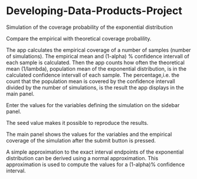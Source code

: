 Developing-Data-Products-Project
================================

Simulation of the coverage probability of the exponential distribution


Compare the empirical with theoretical coverage probalility.

The app calculates the empirical coverage of a number of samples (number of simulations). The empirical mean and (1-alpha) % confidence intervall of each sample is calculated. Then the app counts how often the theoretical mean (1/lambda), population mean of the exponential distribution, is in the calculated confidence intervall of each sample. The percentage,i.e. the count that the population mean is covered by the confidence intervall divided by the number of simulations, is the result the app displays in the main panel.

Enter the values for the variables defining the simulation on the sidebar panel.

The seed value makes it possible to reproduce the results.

The main panel shows the values for the variables and the empirical coverage of the simulation after the submit button is pressed.

A simple approximation to the exact interval endpoints of the exponential distribution can be derived using a normal approximation. This approximation is used to compute the values for a (1-alpha)% confidence interval.
